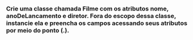 ### Crie uma classe chamada Filme com os atributos nome, anoDeLancamento  e diretor. Fora do escopo dessa classe, instancie ela e preencha os campos acessando seus atributos por meio do ponto (.).